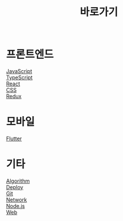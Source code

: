 <div align=center><h1>바로가기</h1></div><br>

# 프론트엔드

[JavaScript](./JavaScript/)  
[TypeScript](./TypeScript/)  
[React](./React/)  
[CSS](./CSS/)  
[Redux](./Redux/)

# 모바일

[Flutter](./Flutter/)

# 기타

[Algorithm](./algorithm/)  
[Deploy](./Deploy/)  
[Git](./Git/)  
[Network](./Network/)  
[Node.js](./Node.js/)  
[Web](./Web/)

<!-- <div align=center><h2>기술 스택</h2>

[<img src="https://img.shields.io/badge/html5-E34F26?style=for-the-badge&logo=html5&logoColor=white">](./HTML/)
[<img src="https://img.shields.io/badge/css-1572B6?style=for-the-badge&logo=css3&logoColor=white">](./CSS/)
[<img src="https://img.shields.io/badge/javascript-F7DF1E?style=for-the-badge&logo=javascript&logoColor=black">](./JavaScript/)
[<img src="https://img.shields.io/badge/typescript-3178C6?style=for-the-badge&logo=typescript&logoColor=black">](./TypeScript/)

</div>

---

<div align=center><h2>라이브러리</h2>

[<img src="https://img.shields.io/badge/react-61DAFB?style=for-the-badge&logo=react&logoColor=black">](./React/)
[<img src="https://img.shields.io/badge/Redux-764ABC?style=for-the-badge&logo=redux&logoColor=white">](./Redux/)

</div>

---

<div align=center><h2>JS 실행 플랫폼</h2>

[<img src="https://img.shields.io/badge/node.js-339933?style=for-the-badge&logo=Node.js&logoColor=white">](./Node.js/)

</div>

---

<div align=center><h2>이론</h2>

[<img src="https://img.shields.io/badge/Web-0078D4?style=for-the-badge&logo=internet&logoColor=white">](./Web/)
[<img src="https://img.shields.io/badge/Network-00BCB4?style=for-the-badge&logo=internet&logoColor=white">](./Network/)
[<img src="https://img.shields.io/badge/algorithm-003DFF?style=for-the-badge&logo=internet&logoColor=white">](./algorithm/)
[<img src="https://img.shields.io/badge/git-F05032?style=for-the-badge&logo=git&logoColor=white">](./Git/)

</div> -->
